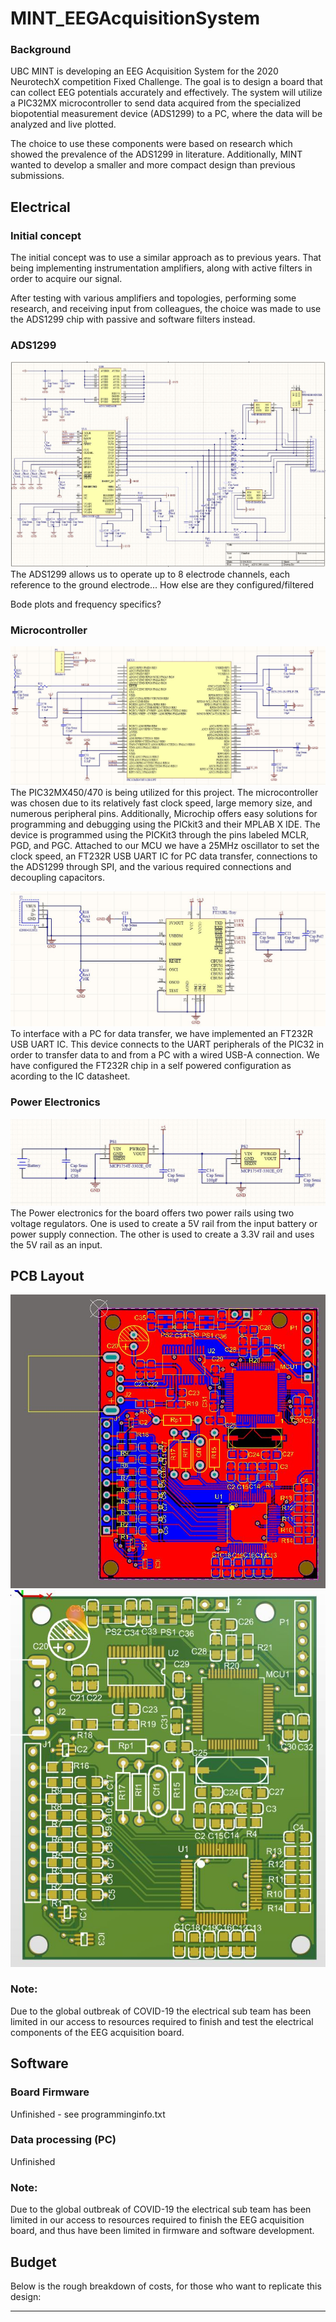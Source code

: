 # MINT_EEGAcquisitionSystem

### Background
UBC MINT is developing an EEG Acquisition System for the 2020 NeurotechX competition Fixed Challenge. The goal is to design a board that can collect EEG potentials accurately and effectively. The system will utilize a PIC32MX microcontroller to send data acquired from the specialized biopotential measurement device (ADS1299) to a PC, where the data will be analyzed and live plotted.

The choice to use these components were based on research which showed the prevalence of the ADS1299 in literature. Additionally, MINT wanted to develop a smaller and more compact design than previous submissions.

## Electrical

### Initial concept
The initial concept was to use a similar approach as to previous years. That being implementing instrumentation amplifiers, along with active filters in order to acquire our signal. 

After testing with various amplifiers and topologies, performing some research, and receiving input from colleagues, the choice was made to use the ADS1299 chip with passive and software filters instead.

### ADS1299
![](Images/ADS1299.JPG)
The ADS1299 allows us to operate up to 8 electrode channels, each reference to the ground electrode... How else are they configured/filtered

Bode plots and frequency specifics?

### Microcontroller
![](Images/MCU.JPG)
The PIC32MX450/470 is being utilized for this project. The microcontroller was chosen due to its relatively fast clock speed, large memory size, and numerous peripheral pins. Additionally, Microchip offers easy solutions for programming and debugging using the PICkit3 and their MPLAB X IDE. The device is programmed using the PICKit3 through the pins labeled MCLR, PGD, and PGC. Attached to our MCU we have a 25MHz oscillator to set the clock speed, an FT232R USB UART IC for PC data transfer, connections to the ADS1299 through SPI, and the various required connections and decoupling capacitors.

![](Images/USB.JPG)
To interface with a PC for data transfer, we have implemented an FT232R USB UART IC. This device connects to the UART peripherals of the PIC32 in order to transfer data to and from a PC with a wired USB-A connection. We have configured the FT232R chip in a self powered configuration as acording to the IC datasheet.

### Power Electronics
![](Images/Power%20circuit%20for%20documentation.JPG)
The Power electronics for the board offers two power rails using two voltage regulators. One is used to create a 5V rail from the input battery or power supply connection. The other is used to create a 3.3V rail and uses the 5V rail as an input.

## PCB Layout
![](Images/PCB%20layout.JPG)
![](Images/PCB%20layout2.JPG)

### Note: 
Due to the global outbreak of COVID-19 the electrical sub team has been limited in our access to resources required to finish and test the electrical components of the EEG acquisition board.

## Software

### Board Firmware
Unfinished - see programminginfo.txt

### Data processing (PC)
Unfinished

### Note:
Due to the global outbreak of COVID-19 the electrical sub team has been limited in our access to resources required to finish the EEG acquisition board, and thus have been limited in firmware and software development.

## Budget
Below is the rough breakdown of costs, for those who want to replicate this design:

---
